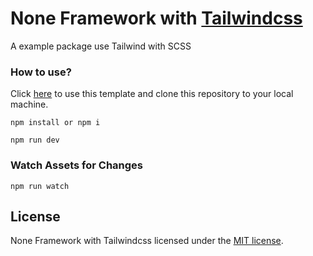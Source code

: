# None Framework with [Tailwindcss](https://tailwindcss.com/)

A example package use Tailwind with SCSS

### How to use?

Click [here](https://github.com/yensubldg/unframework_tailwindcss/generate) to use this template and clone this repository to your local machine.

```
npm install or npm i
```

```
npm run dev
```
### Watch Assets for Changes
```
npm run watch
```

## License

None Framework with Tailwindcss licensed under the [MIT license](http://opensource.org/licenses/MIT).

